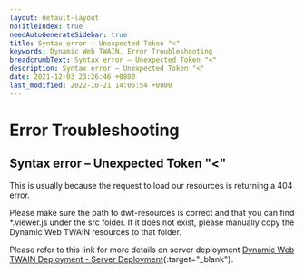 ```yaml
---
layout: default-layout
noTitleIndex: true
needAutoGenerateSidebar: true
title: Syntax error – Unexpected Token "<"
keywords: Dynamic Web TWAIN, Error Troubleshooting
breadcrumbText: Syntax error – Unexpected Token "<"
description: Syntax error – Unexpected Token "<"
date: 2021-12-03 23:26:46 +0800
last_modified: 2022-10-21 14:05:54 +0800
---
```


# Error Troubleshooting

## Syntax error – Unexpected Token "<"

This is usually because the request to load our resources is returning a 404 error.

Please make sure the path to dwt-resources is correct and that you can find \*.viewer.js under the src folder. If it does not exist, please manually copy the Dynamic Web TWAIN resources to that folder.

Please refer to this link for more details on server deployment [Dynamic Web TWAIN Deployment - Server Deployment](/_articles/general-usage/server-deployment.md){:target="_blank"}.
